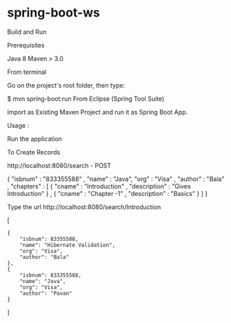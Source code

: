 # spring-boot-ws

Build and Run

Prerequisites

Java 8
Maven > 3.0

From terminal

Go on the project's root folder, then type:

$ mvn spring-boot:run
From Eclipse (Spring Tool Suite)

Import as Existing Maven Project and run it as Spring Boot App.

Usage :

Run the application

To Create Records

http://localhost:8080/search - POST

{
	"isbnum" : "833355588" ,
	"name" : "Java",
	"org"  : "Visa" ,
	"author" : "Bala" ,
	"chapters" : [
					 {
					 	"cname" : "Introduction" ,
					 	"description" : "Gives Introduction"
					 } ,
					 {
					 	"cname" : "Chapter -1" ,
					 	"description" : "Basics"
					 }
		]
}

Type the url http://localhost:8080/search/Introduction 

[

    {
        "isbnum": 83355588,
        "name": "Hibernate Validation",
        "org": "Visa",
        "author": "Bala"
    },
    {
        "isbnum": 833355588,
        "name": "Java",
        "org": "Visa",
        "author": "Pavan"
    }
]
